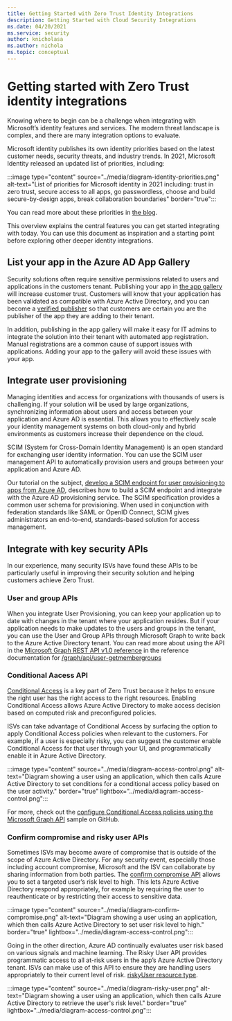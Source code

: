 ```yaml
---
title: Getting Started with Zero Trust Identity Integrations
description: Getting Started with Cloud Security Integrations
ms.date: 04/20/2021
ms.service: security
author: knicholasa
ms.author: nichola
ms.topic: conceptual
---
```


# Getting started with Zero Trust identity integrations

Knowing where to begin can be a challenge when integrating with Microsoft’s identity features and services. The modern threat landscape is complex, and there are many integration options to evaluate.

Microsoft identity publishes its own identity priorities based on the latest customer needs, security threats, and industry trends. In 2021, Microsoft Identity released an updated list of priorities, including:

:::image type="content" source="../media/diagram-identity-priorities.png" alt-text="List of priorities for Microsoft identity in 2021 including: trust in zero trust, secure access to all apps, go passwordless, choose and build secure-by-design apps, break collaboration boundaries" border="true":::

You can read more about these priorities in [the blog](https://www.microsoft.com/security/blog/2021/01/28/5-identity-priorities-for-2021-strengthening-security-for-the-hybrid-work-era-and-beyond/).

This overview explains the central features you can get started integrating with today. You can use this document as inspiration and a starting point before exploring other deeper identity integrations.

## List your app in the Azure AD App Gallery

Security solutions often require sensitive permissions related to users and applications in the customers tenant. Publishing your app in [the app gallery](https://www.microsoft.com/security/business/identity-access-management/integrated-apps-azure-ad) will increase customer trust. Customers will know that your application has been validated as compatible with Azure Active Directory, and you can become a [verified publisher](/azure/active-directory/develop/publisher-verification-overview) so that customers are certain you are the publisher of the app they are adding to their tenant. 

In addition, publishing in the app gallery will make it easy for IT admins to integrate the solution into their tenant with automated app registration. Manual registrations are a common cause of support issues with applications. Adding your app to the gallery will avoid these issues with your app.

## Integrate user provisioning

Managing identities and access for organizations with thousands of users is challenging. If your solution will be used by large organizations, synchronizing information about users and access between your application and Azure AD is essential. This allows you to effectively scale your identity management systems on both cloud-only and hybrid environments as customers increase their dependence on the cloud.

SCIM (System for Cross-Domain Identity Management) is an open standard for exchanging user identity information. You can use the SCIM user management API to automatically provision users and groups between your application and Azure AD.

Our tutorial on the subject, [develop a SCIM endpoint for user provisioning to apps from Azure AD](/azure/active-directory/app-provisioning/use-scim-to-provision-users-and-groups), describes how to build a SCIM endpoint and integrate with the Azure AD provisioning service. The SCIM specification provides a common user schema for provisioning. When used in conjunction with federation standards like SAML or OpenID Connect, SCIM gives administrators an end-to-end, standards-based solution for access management.

## Integrate with key security APIs

In our experience, many security ISVs have found these APIs to be particularly useful in improving their security solution and helping customers achieve Zero Trust.

### User and group APIs

When you integrate User Provisioning, you can keep your application up to date with changes in the tenant where your application resides. But if your application needs to make updates to the users and groups in the tenant, you can use the User and Group APIs through Microsoft Graph to write back to the Azure Active Directory tenant. You can read more about using the API in the [Microsoft Graph REST API v1.0 reference](/graph/api/overview) in the reference documentation for [/graph/api/user-getmembergroups](/graph/api/user-getmembergroups)

### Conditional Aacess API

[Conditional Access](/azure/active-directory/conditional-access/overview) is a key part of Zero Trust because it helps to ensure the right user has the right access to the right resources. Enabling Conditional Access allows Azure Active Directory to make access decision based on computed risk and preconfigured policies.

ISVs can take advantage of Conditional Access by surfacing the option to apply Conditional Access policies when relevant to the customers. For example, if a user is especially risky, you can suggest the customer enable Conditional Access for that user through your UI, and programmatically enable it in Azure Active Directory.

:::image type="content" source="../media/diagram-access-control.png" alt-text="Diagram showing a user using an application, which then calls Azure Active Directory to set conditions for a conditional access policy based on the user activity." border="true" lightbox="../media/diagram-access-control.png":::

For more, check out the [configure Conditional Access policies using the Microsoft Graph API](https://github.com/Azure-Samples/azure-ad-conditional-access-apis/tree/main/01-configure/graphapi) sample on GitHub.

### Confirm compromise and risky user APIs

Sometimes ISVs may become aware of compromise that is outside of the scope of Azure Active Directory. For any security event, especially those including account compromise, Microsoft and the ISV can collaborate by sharing information from both parties. The [confirm compromise API](/graph/api/riskyusers-confirmcompromised) allows you to set a targeted user’s risk level to high. This lets Azure Active Directory respond appropriately, for example by requiring the user to reauthenticate or by restricting their access to sensitive data.

:::image type="content" source="../media/diagram-confirm-compromise.png" alt-text="Diagram showing a user using an application, which then calls Azure Active Directory to set user risk level to high." border="true" lightbox="../media/diagram-access-control.png":::

Going in the other direction, Azure AD continually evaluates user risk based on various signals and machine learning. The Risky User API provides programmatic access to all at-risk users in the app’s Azure Active Directory tenant. ISVs can make use of this API to ensure they are handling users appropriately to their current level of risk. [riskyUser resource type](/graph/api/resources/riskyuser).

:::image type="content" source="../media/diagram-risky-user.png" alt-text="Diagram showing a user using an application, which then calls Azure Active Directory to retrieve the user's risk level." border="true" lightbox="../media/diagram-access-control.png":::